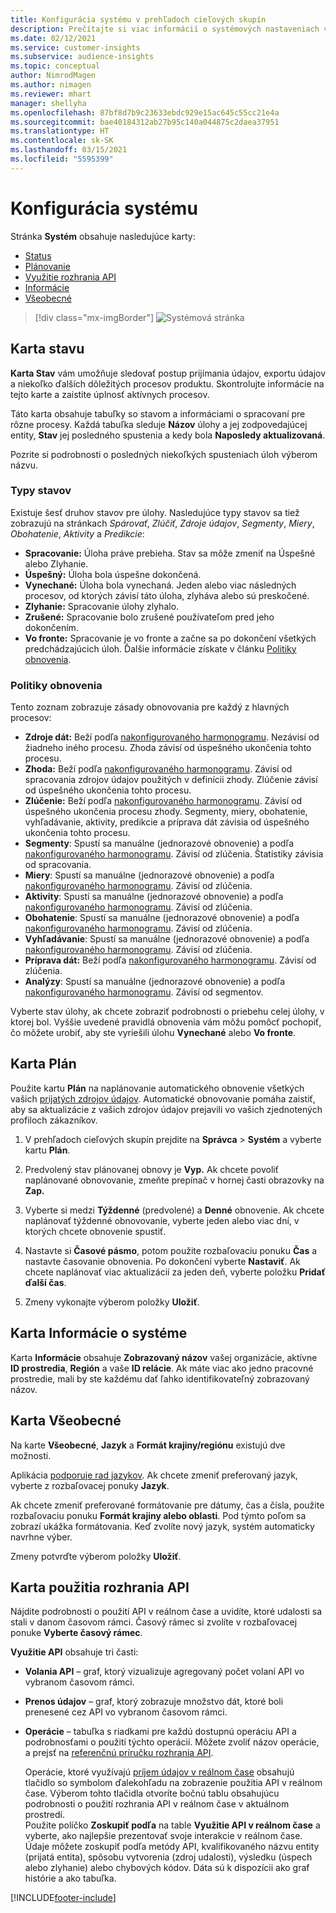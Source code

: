 ```yaml
---
title: Konfigurácia systému v prehľadoch cieľových skupín
description: Prečítajte si viac informácií o systémových nastaveniach vo funkcii prehľadov o cieľových skupinách v Dynamics 365 Customer Insights.
ms.date: 02/12/2021
ms.service: customer-insights
ms.subservice: audience-insights
ms.topic: conceptual
author: NimrodMagen
ms.author: nimagen
ms.reviewer: mhart
manager: shellyha
ms.openlocfilehash: 87bf8d7b9c23633ebdc929e15ac645c55cc21e4a
ms.sourcegitcommit: bae40184312ab27b95c140a044875c2daea37951
ms.translationtype: HT
ms.contentlocale: sk-SK
ms.lasthandoff: 03/15/2021
ms.locfileid: "5595399"
---
```

# <a name="system-configuration"></a>Konfigurácia systému

Stránka **Systém** obsahuje nasledujúce karty:
- [Status](#status-tab)
- [Plánovanie](#schedule-tab)
- [Využitie rozhrania API](#api-usage-tab)
- [Informácie](#about-tab)
- [Všeobecné](#general-tab)

> [!div class="mx-imgBorder"]
> ![Systémová stránka](media/system-tabs.png "Systémová stránka")

## <a name="status-tab"></a>Karta stavu

**Karta Stav** vám umožňuje sledovať postup prijímania údajov, exportu údajov a niekoľko ďalších dôležitých procesov produktu. Skontrolujte informácie na tejto karte a zaistite úplnosť aktívnych procesov.

Táto karta obsahuje tabuľky so stavom a informáciami o spracovaní pre rôzne procesy. Každá tabuľka sleduje **Názov** úlohy a jej zodpovedajúcej entity, **Stav** jej posledného spustenia a kedy bola **Naposledy aktualizovaná**.

Pozrite si podrobnosti o posledných niekoľkých spusteniach úloh výberom názvu.

### <a name="status-types"></a>Typy stavov

Existuje šesť druhov stavov pre úlohy. Nasledujúce typy stavov sa tiež zobrazujú na stránkach *Spárovať*, *Zlúčiť*, *Zdroje údajov*, *Segmenty*, *Miery*, *Obohatenie*, *Aktivity* a *Predikcie*:

- **Spracovanie:** Úloha práve prebieha. Stav sa môže zmeniť na Úspešné alebo Zlyhanie.
- **Úspešný:** Úloha bola úspešne dokončená.
- **Vynechané:** Úloha bola vynechaná. Jeden alebo viac následných procesov, od ktorých závisí táto úloha, zlyháva alebo sú preskočené.
- **Zlyhanie:** Spracovanie úlohy zlyhalo.
- **Zrušené:** Spracovanie bolo zrušené používateľom pred jeho dokončením.
- **Vo fronte:** Spracovanie je vo fronte a začne sa po dokončení všetkých predchádzajúcich úloh. Ďalšie informácie získate v článku [Politiky obnovenia](#refresh-policies).

### <a name="refresh-policies"></a>Politiky obnovenia

Tento zoznam zobrazuje zásady obnovovania pre každý z hlavných procesov:

- **Zdroje dát:** Beží podľa [nakonfigurovaného harmonogramu](#schedule-tab). Nezávisí od žiadneho iného procesu. Zhoda závisí od úspešného ukončenia tohto procesu.
- **Zhoda:** Beží podľa [nakonfigurovaného harmonogramu](#schedule-tab). Závisí od spracovania zdrojov údajov použitých v definícii zhody. Zlúčenie závisí od úspešného ukončenia tohto procesu.
- **Zlúčenie:** Beží podľa [nakonfigurovaného harmonogramu](#schedule-tab). Závisí od úspešného ukončenia procesu zhody. Segmenty, miery, obohatenie, vyhľadávanie, aktivity, predikcie a príprava dát závisia od úspešného ukončenia tohto procesu.
- **Segmenty**: Spustí sa manuálne (jednorazové obnovenie) a podľa [nakonfigurovaného harmonogramu](#schedule-tab). Závisí od zlúčenia. Štatistiky závisia od spracovania.
- **Miery**: Spustí sa manuálne (jednorazové obnovenie) a podľa [nakonfigurovaného harmonogramu](#schedule-tab). Závisí od zlúčenia.
- **Aktivity**: Spustí sa manuálne (jednorazové obnovenie) a podľa [nakonfigurovaného harmonogramu](#schedule-tab). Závisí od zlúčenia.
- **Obohatenie**: Spustí sa manuálne (jednorazové obnovenie) a podľa [nakonfigurovaného harmonogramu](#schedule-tab). Závisí od zlúčenia.
- **Vyhľadávanie**: Spustí sa manuálne (jednorazové obnovenie) a podľa [nakonfigurovaného harmonogramu](#schedule-tab). Závisí od zlúčenia.
- **Príprava dát:** Beží podľa [nakonfigurovaného harmonogramu](#schedule-tab). Závisí od zlúčenia.
- **Analýzy**: Spustí sa manuálne (jednorazové obnovenie) a podľa [nakonfigurovaného harmonogramu](#schedule-tab). Závisí od segmentov.

Vyberte stav úlohy, ak chcete zobraziť podrobnosti o priebehu celej úlohy, v ktorej bol. Vyššie uvedené pravidlá obnovenia vám môžu pomôcť pochopiť, čo môžete urobiť, aby ste vyriešili úlohu **Vynechané** alebo **Vo fronte**.

## <a name="schedule-tab"></a>Karta Plán

Použite kartu **Plán** na naplánovanie automatického obnovenie všetkých vašich [prijatých zdrojov údajov](data-sources.md). Automatické obnovovanie pomáha zaistiť, aby sa aktualizácie z vašich zdrojov údajov prejavili vo vašich zjednotených profiloch zákazníkov.

1. V prehľadoch cieľových skupín prejdite na **Správca** > **Systém** a vyberte kartu **Plán**.

2. Predvolený stav plánovanej obnovy je **Vyp.** Ak chcete povoliť naplánované obnovovanie, zmeňte prepínač v hornej časti obrazovky na **Zap.**

3. Vyberte si medzi **Týždenné** (predvolené) a **Denné** obnovenie. Ak chcete naplánovať týždenné obnovovanie, vyberte jeden alebo viac dní, v ktorých chcete obnovenie spustiť.

4. Nastavte si **Časové pásmo**, potom použite rozbaľovaciu ponuku **Čas** a nastavte časovanie obnovenia. Po dokončení vyberte **Nastaviť**. Ak chcete naplánovať viac aktualizácií za jeden deň, vyberte položku **Pridať ďalší čas**.

5. Zmeny vykonajte výberom položky **Uložiť**.

## <a name="about-tab"></a>Karta Informácie o systéme

Karta **Informácie** obsahuje **Zobrazovaný názov** vašej organizácie, aktívne **ID prostredia**, **Región** a vaše **ID relácie**. Ak máte viac ako jedno pracovné prostredie, mali by ste každému dať ľahko identifikovateľný zobrazovaný názov.

## <a name="general-tab"></a>Karta Všeobecné

Na karte **Všeobecné**, **Jazyk** a **Formát krajiny/regiónu** existujú dve možnosti.

Aplikácia [podporuje rad jazykov](supported-languages.md). Ak chcete zmeniť preferovaný jazyk, vyberte z rozbaľovacej ponuky **Jazyk**.

Ak chcete zmeniť preferované formátovanie pre dátumy, čas a čísla, použite rozbaľovaciu ponuku **Formát krajiny alebo oblasti**. Pod týmto poľom sa zobrazí ukážka formátovania. Keď zvolíte nový jazyk, systém automaticky navrhne výber.

Zmeny potvrďte výberom položky **Uložiť**.

## <a name="api-usage-tab"></a>Karta použitia rozhrania API

Nájdite podrobnosti o použití API v reálnom čase a uvidíte, ktoré udalosti sa stali v danom časovom rámci. Časový rámec si zvolíte v rozbaľovacej ponuke **Vyberte časový rámec**. 

**Využitie API** obsahuje tri časti: 
- **Volania API** – graf, ktorý vizualizuje agregovaný počet volaní API vo vybranom časovom rámci.

- **Prenos údajov** – graf, ktorý zobrazuje množstvo dát, ktoré boli prenesené cez API vo vybranom časovom rámci.

-  **Operácie** – tabuľka s riadkami pre každú dostupnú operáciu API a podrobnosťami o použití týchto operácií. Môžete zvoliť názov operácie, a prejsť na [referenčnú príručku rozhrania API](https://developer.ci.ai.dynamics.com/api-details#api=CustomerInsights&operation=Get-all-instances).

   Operácie, ktoré využívajú [príjem údajov v reálnom čase](real-time-data-ingestion.md) obsahujú tlačidlo so symbolom ďalekohľadu na zobrazenie použitia API v reálnom čase. Výberom tohto tlačidla otvoríte bočnú tablu obsahujúcu podrobnosti o použití rozhrania API v reálnom čase v aktuálnom prostredí.   
   Použite políčko **Zoskupiť podľa** na table **Využitie API v reálnom čase** a vyberte, ako najlepšie prezentovať svoje interakcie v reálnom čase. Údaje môžete zoskupiť podľa metódy API, kvalifikovaného názvu entity (prijatá entita), spôsobu vytvorenia (zdroj udalosti), výsledku (úspech alebo zlyhanie) alebo chybových kódov. Dáta sú k dispozícii ako graf histórie a ako tabuľka.


[!INCLUDE[footer-include](../includes/footer-banner.md)]